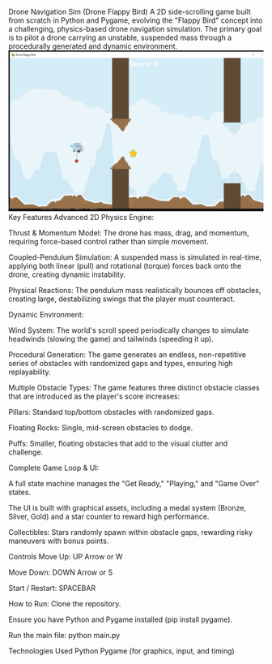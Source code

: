 Drone Navigation Sim (Drone Flappy Bird)
A 2D side-scrolling game built from scratch in Python and Pygame, evolving the "Flappy Bird" concept into a challenging, physics-based drone navigation simulation. The primary goal is to pilot a drone carrying an unstable, suspended mass through a procedurally generated and dynamic environment.
![alt text](image-1.png)
Key Features
Advanced 2D Physics Engine:

Thrust & Momentum Model: The drone has mass, drag, and momentum, requiring force-based control rather than simple movement.

Coupled-Pendulum Simulation: A suspended mass is simulated in real-time, applying both linear (pull) and rotational (torque) forces back onto the drone, creating dynamic instability.

Physical Reactions: The pendulum mass realistically bounces off obstacles, creating large, destabilizing swings that the player must counteract.

Dynamic Environment:

Wind System: The world's scroll speed periodically changes to simulate headwinds (slowing the game) and tailwinds (speeding it up).

Procedural Generation: The game generates an endless, non-repetitive series of obstacles with randomized gaps and types, ensuring high replayability.

Multiple Obstacle Types: The game features three distinct obstacle classes that are introduced as the player's score increases:

Pillars: Standard top/bottom obstacles with randomized gaps.

Floating Rocks: Single, mid-screen obstacles to dodge.

Puffs: Smaller, floating obstacles that add to the visual clutter and challenge.

Complete Game Loop & UI:

A full state machine manages the "Get Ready," "Playing," and "Game Over" states.

The UI is built with graphical assets, including a medal system (Bronze, Silver, Gold) and a star counter to reward high performance.

Collectibles: Stars randomly spawn within obstacle gaps, rewarding risky maneuvers with bonus points.

Controls
Move Up: UP Arrow or W

Move Down: DOWN Arrow or S

Start / Restart: SPACEBAR

How to Run: 
Clone the repository.

Ensure you have Python and Pygame installed (pip install pygame).

Run the main file: python main.py

Technologies Used
Python
Pygame (for graphics, input, and timing)